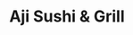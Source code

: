 ---
layout: place
title: "Aji Sushi & Grill"
permalink: /california/santa-rosa/aji-sushi-grill.html
stateAbbr: CA
stateName: California
cityName: Santa Rosa
seo:
  name: "Aji Sushi & Grill"
  type: Restaurant
  links: null
description: "Looking for sushi in Santa Rosa, California? Check out Aji Sushi & Grill for a delightful Japanese dining experience. Enjoy a variety of sushi and other dish..."
place_id: ChIJ26uyAsRHhIARcr3zWuO8tyU
photos:
  - name: >-
      places/ChIJ26uyAsRHhIARcr3zWuO8tyU/photos/AeeoHcLbXCcAYNs4n0POS5J6127hBFhn4OzUxbDw9eKNLb3HAKDpdxSXCUdkhM3V-jvnWSFEhriNxj-F_jD8JQCL4Kn9i-QsSEjXRk5-Rp0OqXYjlC1J8rTUHt_rtuL0NnTGmSYJcfD9bfmT4kKwtXHSA7-TVTOama-iM4T8B9MQ2N7o4bIGXLj4aJJBq2i0puGFKY_XlI2Uy-sZiSdagNFn_mD12ahQjKFdhqCfJ1PYmW9XLBPMlEjxD-lxVanE3-4cTl7Us-4MI9AuTtnl4Sk9QnSZlPTcvTehPsKM9sfmsY0
    widthPx: 2772
    heightPx: 3696
    authorAttributions:
      - displayName: Aji Sushi & Grill
        uri: https://maps.google.com/maps/contrib/112907454885888853021
        photoUri: >-
          https://lh3.googleusercontent.com/a-/ALV-UjVaPiY0k00Y1VKP8ydxYJmSqi4ZtmIpFt7pS7Ng3GrZZkR3Cw=s100-p-k-no-mo
    flagContentUri: >-
      https://www.google.com/local/imagery/report/?cb_client=maps_api_places.places_api&image_key=!1e10!2sAF1QipPUyq-khVXVhD9CWoW1gUB8uXS3ygNlk_DnuBc&hl=en-US
    googleMapsUri: >-
      https://www.google.com/maps/place//data=!3m4!1e2!3m2!1sAF1QipPUyq-khVXVhD9CWoW1gUB8uXS3ygNlk_DnuBc!2e10!4m2!3m1!1s0x808447c402b2abdb:0x25b7bce35af3bd72
  - name: >-
      places/ChIJ26uyAsRHhIARcr3zWuO8tyU/photos/AeeoHcI04WivKgKWRHJqovgXtni6X9EFgtKnMl_RkVb2Phw6qrAgALHrQN2L9R7nVzBB_UQOy5ijSL-e8Bvy-jJe3s-KbACXtPRSPvDTeb_No1oJ3Yz0-d-gVTiQzhT4yaGYUnmufxt3itNfglPLz4udTFqjRaCeCQEllDSfcDpm0YUiVkOgqR9ucUDsahTHgaCCHEBIxXCZytwa98zP-QhC3yiweJ3wNQVDuCRBo8cPnM71qJC_kOnEZyQ7vXlSVTaCivuDlMiShHzFmTHouvbvysuGlAVgAVcY2TvWXUB3aNg
    widthPx: 3944
    heightPx: 2634
    authorAttributions:
      - displayName: Aji Sushi & Grill
        uri: https://maps.google.com/maps/contrib/112907454885888853021
        photoUri: >-
          https://lh3.googleusercontent.com/a-/ALV-UjVaPiY0k00Y1VKP8ydxYJmSqi4ZtmIpFt7pS7Ng3GrZZkR3Cw=s100-p-k-no-mo
    flagContentUri: >-
      https://www.google.com/local/imagery/report/?cb_client=maps_api_places.places_api&image_key=!1e10!2sAF1QipOYfrUnGrultiqNjfZhsahxrw1J4bhKY331rOo&hl=en-US
    googleMapsUri: >-
      https://www.google.com/maps/place//data=!3m4!1e2!3m2!1sAF1QipOYfrUnGrultiqNjfZhsahxrw1J4bhKY331rOo!2e10!4m2!3m1!1s0x808447c402b2abdb:0x25b7bce35af3bd72
  - name: >-
      places/ChIJ26uyAsRHhIARcr3zWuO8tyU/photos/AeeoHcJFQ8fLMasPMiQ_mIEB1PfnRSbItIgyJFS-I2rFLSwcXpLXMatxlI3t1w1EIUcou45d481DSc3Phaze6dytWpcnY-JzjLxsYMJvaazvHQcCYD3quvp8BWY-aR4RRR-cc2-eFi1jlxJaAz0Qu3wWIcuwfOFFrzuJKWm793G0Fc5KGuuYQsuC1gvXmATC_nOzj9lMi8O4Uqxfi4J0HsI0k_mlPxMlXU1gxWB4iDc0toD5dzEsOkvVtHLIfu4PgHsZH_g4iG9PHZX-egTT2XtIwSDr1d7XS-OzrXB3B1QSnc9u3Re3riXuMqsESrV46zis734spll_IyArKjbIkB9-6oT4yv5rkJCp2FFYuV06DJGIGu0dQqYe9iY25d_yacm-TDFcXmpIHon4wXXrPOSXc-5J2ph13QmPYRJ8P_WC8MaZCnPCfjDUj1b7hgfRYcXD
    widthPx: 1920
    heightPx: 1440
    authorAttributions:
      - displayName: E Alba
        uri: https://maps.google.com/maps/contrib/103685298918857542960
        photoUri: >-
          https://lh3.googleusercontent.com/a/ACg8ocId1pjvjr_yUSTJBcaRsO7uwtQ6zblUzCmL3eQMOmJ3Xe4pLQ=s100-p-k-no-mo
    flagContentUri: >-
      https://www.google.com/local/imagery/report/?cb_client=maps_api_places.places_api&image_key=!1e10!2sCIABIhAGbwPT2wBaIme42oIADbCW&hl=en-US
    googleMapsUri: >-
      https://www.google.com/maps/place//data=!3m4!1e2!3m2!1sCIABIhAGbwPT2wBaIme42oIADbCW!2e10!4m2!3m1!1s0x808447c402b2abdb:0x25b7bce35af3bd72
  - name: >-
      places/ChIJ26uyAsRHhIARcr3zWuO8tyU/photos/AeeoHcI41RqSqrUBNeMz95YwEKFRoFZcrRUdB8uZCY6OPI8TeIc6Va_rkD8PI6h9IZV10sHKIuPdDPpb4D7G_atFLS-5x5heM1lYlycC0xF_koiZ4s75OpnckHm553QFtAUleri_ltg-6fs1H_UOMtSuAUi6ggs1DoE02huGfKigTouUTXu36RFgkqyFDwV1Kj5zz9Po0ZPCM0mZwtqMTgtlUzW4LVNoUtMmE5179Or2wnqApxkueXQxjMM0bOFkjOviAc1Hh0sfealR212hzQxqtwwV0VTpz5nrSvAMAPt-LgXfwKDJQSjIN9M9mEc9iTuDEmI1MZvDpb0OVKzyxfna7pry7PuA3Fw-SQgDLFQsPMUznW7qsXZHxI3CtAdjKEVREEFTlry5-eCcb1mZaovNO6JSQAxCNqRc8XSKdOE7X2Ixn7Wk
    widthPx: 3024
    heightPx: 4032
    authorAttributions:
      - displayName: Kim Johan-Nass
        uri: https://maps.google.com/maps/contrib/102498705743074812107
        photoUri: >-
          https://lh3.googleusercontent.com/a-/ALV-UjUAMqXVj9LBWrPPl1bkUZqJtYq-pd6A23fNBzta2GcAe76OyV4e=s100-p-k-no-mo
    flagContentUri: >-
      https://www.google.com/local/imagery/report/?cb_client=maps_api_places.places_api&image_key=!1e10!2sCIHM0ogKEICAgIDZ6s2qqAE&hl=en-US
    googleMapsUri: >-
      https://www.google.com/maps/place//data=!3m4!1e2!3m2!1sCIHM0ogKEICAgIDZ6s2qqAE!2e10!4m2!3m1!1s0x808447c402b2abdb:0x25b7bce35af3bd72
  - name: >-
      places/ChIJ26uyAsRHhIARcr3zWuO8tyU/photos/AeeoHcKKF8VDO1fR0ZQHfbs2gi4yTI64zh5bkDHwE3uy5x50XW7gyVdpsStG_Us2flC9TnpjB1c50Fy89x7Bpo6IOdKmA4ZY_wtZ2hAb-hhDdFd6fSWMgbajcmpS-VqZPida5E0e6Vm3fRik3IgYHVUvG708mLhH_kQSSJ2jiGifsXRnxrbr7uQG0UZOdpY4zct30p-8LskU9z5gezh_cup1hEEyXfN3lurFjTbibHLDwmV-fVp12AScZwd_QnRro0CjB0Nvqg6hI_ndP0KDK9AwlzC-aK4imzvrpskPRP58zIap-6F_TIRTdGyF-GuA_LVTn6y6Cb8HEQY9MB9rtItL3AhxwG23QQGR3uA5CyFg6p0-DQnDLzmiZGVLlrYTjv_9ZZ2g8zqecoVU7utaXkalqb64pJw6JXQQReCvqN9LmvxKadN67VOW8TQSywV0okPn
    widthPx: 3600
    heightPx: 4800
    authorAttributions:
      - displayName: Long Tsai
        uri: https://maps.google.com/maps/contrib/118270517604613290203
        photoUri: >-
          https://lh3.googleusercontent.com/a/ACg8ocKvhGPQ7GR1NpICGjwEq4usxPFUEbULsncY4Ga0E1ZnpfvL7A=s100-p-k-no-mo
    flagContentUri: >-
      https://www.google.com/local/imagery/report/?cb_client=maps_api_places.places_api&image_key=!1e10!2sCIABIhADycKzqSMWQGfbRzQAACh-&hl=en-US
    googleMapsUri: >-
      https://www.google.com/maps/place//data=!3m4!1e2!3m2!1sCIABIhADycKzqSMWQGfbRzQAACh-!2e10!4m2!3m1!1s0x808447c402b2abdb:0x25b7bce35af3bd72
  - name: >-
      places/ChIJ26uyAsRHhIARcr3zWuO8tyU/photos/AeeoHcJgwaG2-gzuZX0_orQTk8LLv4tWLyThg5afH99haEJ6b2F-w5YTnI4zjLpNIIdbbhaYuJ5jJRQWfWzyBXbGYkoUK6uFwk176CxeA1dTYNSOPhn8iy6unHcqhpdQiyAqQHNNw36Uy9nrSypzevpAkls407GS2fPbpZgBVSVdqTImSWb56hmHFpXv9YKHvhBPDj3RoobKi72Ee5Ufw9vE3bmrex-9TsgZPDqiW678LlNMqBo6u318DudZHhcSbXmgFcEnRGYHhean0_RlIxJc3cjT8Bhe-BS5x5tr3_-OrgA
    widthPx: 2832
    heightPx: 2648
    authorAttributions:
      - displayName: Aji Sushi & Grill
        uri: https://maps.google.com/maps/contrib/112907454885888853021
        photoUri: >-
          https://lh3.googleusercontent.com/a-/ALV-UjVaPiY0k00Y1VKP8ydxYJmSqi4ZtmIpFt7pS7Ng3GrZZkR3Cw=s100-p-k-no-mo
    flagContentUri: >-
      https://www.google.com/local/imagery/report/?cb_client=maps_api_places.places_api&image_key=!1e10!2sAF1QipOeSK5neerYWzYmy4nyL9ipk0BB5iBNb3wWisU&hl=en-US
    googleMapsUri: >-
      https://www.google.com/maps/place//data=!3m4!1e2!3m2!1sAF1QipOeSK5neerYWzYmy4nyL9ipk0BB5iBNb3wWisU!2e10!4m2!3m1!1s0x808447c402b2abdb:0x25b7bce35af3bd72
  - name: >-
      places/ChIJ26uyAsRHhIARcr3zWuO8tyU/photos/AeeoHcLstNh4Eg-9PrKTk9ChroduOAepsuqoTAi_HLfGivQ3Q4SvY4Pm4S27AIJQSPqtV084Q3eFhCIi_NajfqGzBIyE0yQcqTn5Zbf6uPNLg_kyAdtVRsafVvKilfXo5c4YP9fukdnS6IBgAWVLBuRN9lmWnGMQsyZvEp6OcB_JWaq9LFjMXmt-C_wn9r7g5yt6LH8H0SzeiC1kweVZLA4clo1yNoAW2w-wZDCxtJAFYPqA2fTnNa5uKdpYmkGsAd-FqBTk07PEHT6DMbR3lrYqb0bIBj4-S9wkEkoK0rGpdFA
    widthPx: 2788
    heightPx: 2759
    authorAttributions:
      - displayName: Aji Sushi & Grill
        uri: https://maps.google.com/maps/contrib/112907454885888853021
        photoUri: >-
          https://lh3.googleusercontent.com/a-/ALV-UjVaPiY0k00Y1VKP8ydxYJmSqi4ZtmIpFt7pS7Ng3GrZZkR3Cw=s100-p-k-no-mo
    flagContentUri: >-
      https://www.google.com/local/imagery/report/?cb_client=maps_api_places.places_api&image_key=!1e10!2sAF1QipMQ5L9vMXPf01fgykHMvMX5AqcBlcbrU8Od-m4&hl=en-US
    googleMapsUri: >-
      https://www.google.com/maps/place//data=!3m4!1e2!3m2!1sAF1QipMQ5L9vMXPf01fgykHMvMX5AqcBlcbrU8Od-m4!2e10!4m2!3m1!1s0x808447c402b2abdb:0x25b7bce35af3bd72
  - name: >-
      places/ChIJ26uyAsRHhIARcr3zWuO8tyU/photos/AeeoHcIRf3TtTkFBn-q1aaX1t0c0QF9Q9CGh1nn-HqJLbmNkZlzpN8JhRdnTE0CzOMjNscIUZ5Fl41PWRT747V8dHrXdi67WypRPYt-JJf0li8QTGt3PtDZwUqqZ5-5iuP7XuFjgf2sUm4c6LZM9bOHCcvFFI-xe3nqwWO6BAKX0EClPmiK8ajLZUcqunveVWKlCSqluTPegyu9C2xVGxygU-3Ls4NolA0x_qsekqaesZn2Qt5MKTDTZbK5OmD4oFUE9X6uM1ETVc-UqGwHIsEu3zHQ-zoUXFetFbjwmWVeKHC3M_EYX08_RywvzR0uIG_VftfU9Ir6irLs0fR6HV8XdS0N2-lC_oLOsm40wVp_LF5Q0Pvn24fnQl5v7rF42bUFMZHX8clVrNgan10XTkBs2Ge6cYtumUNzvrKk0QY9qf5M
    widthPx: 4032
    heightPx: 3024
    authorAttributions:
      - displayName: Steve Ozelton
        uri: https://maps.google.com/maps/contrib/104637092094641287100
        photoUri: >-
          https://lh3.googleusercontent.com/a/ACg8ocK7Sz-b12bDzmvQMT4uo_cJM2NrgF1BKfjr6ZtpCv4esjluuw=s100-p-k-no-mo
    flagContentUri: >-
      https://www.google.com/local/imagery/report/?cb_client=maps_api_places.places_api&image_key=!1e10!2sCIHM0ogKEICAgIDlpYXvew&hl=en-US
    googleMapsUri: >-
      https://www.google.com/maps/place//data=!3m4!1e2!3m2!1sCIHM0ogKEICAgIDlpYXvew!2e10!4m2!3m1!1s0x808447c402b2abdb:0x25b7bce35af3bd72
  - name: >-
      places/ChIJ26uyAsRHhIARcr3zWuO8tyU/photos/AeeoHcKx73uxoVQJDJUlqHhY627JXJ56xKXkECXNHgbfe48_NBqAnqQGM6P-v4HkspnykQ1IDnOWV6oTZbBV_-T2g3RpAVwdb13IZzz2Ueburqz7MYygvxY6HEj6rPgEDxKrUP3kHvQx5qiEFVieAC25e3m8QbHzq3j9TY26vf1EZKgIrqukx3r2FSBVf6dhdzjqvYGq5Xvk-AD9fsM2NNVI_g6phtK71ehVyXvzyQ9jW7EYmikmR4GxT3KEOyDGz9rEC3gMtulA_L2KUsIyTsZsT-rm5MEwSlhqR0ZknhtC4YgLoPuFgtDGeIbujTzI_s71Zmi2tEmS49jmuqCRxTT3oedughcMlLvjvZAZJMzLb4V_p1krRzLsfl19W4nwhvz6vf7hENBu84jpo5j_6sI-IUFFoBn1fjwFrdoDPzAQeoCiwA
    widthPx: 3024
    heightPx: 4032
    authorAttributions:
      - displayName: Rin Seth
        uri: https://maps.google.com/maps/contrib/100006631530031591316
        photoUri: >-
          https://lh3.googleusercontent.com/a-/ALV-UjWawIdGO7oH981Kbo242ctuetNASgJVG-4wS-9E-ez5-9tYN7iskg=s100-p-k-no-mo
    flagContentUri: >-
      https://www.google.com/local/imagery/report/?cb_client=maps_api_places.places_api&image_key=!1e10!2sCIHM0ogKEICAgICMj-XAQw&hl=en-US
    googleMapsUri: >-
      https://www.google.com/maps/place//data=!3m4!1e2!3m2!1sCIHM0ogKEICAgICMj-XAQw!2e10!4m2!3m1!1s0x808447c402b2abdb:0x25b7bce35af3bd72
  - name: >-
      places/ChIJ26uyAsRHhIARcr3zWuO8tyU/photos/AeeoHcIA2b7eLoFvTmeT8Prtbh9Ypo3wviAW7Q4Qds7DmgqBfKT0i7i-lLGD-8z2y_zoWJn4Sis8q0T5COTTbPR9qqfLeJRu7p_m4iMfyfB7LHx758KaYP3tFQPIsBfdB7fprC0Gv3csspFHrL3AxeJxSzy44XqoIemZzEJ4dHtpmy7zRN-wvV39Jzvtl9G-ic0Kehoim5dNvZAdhgmw6bzzPJLQ4MCQCACGAW9FwMDI3W5Ap2gLksEPCWDUnHweZMNsk2XjC-5OWInqVbkMEQdXUjimBazxgApjmWAFyIiVXchYoPAo1Vmo217EYf2NMIYXEvYtkBMHZnFnf4aiqsekuzj18eM6zk14xV9trtp2zqRRVFba0ha27a8xn4sdCl9WLOeqIBKCiB-fa-xzZE3AuggI19g23o1o8Vcwv_kdPVE4K02Q
    widthPx: 1959
    heightPx: 1958
    authorAttributions:
      - displayName: Sterba
        uri: https://maps.google.com/maps/contrib/108202375161374310999
        photoUri: >-
          https://lh3.googleusercontent.com/a-/ALV-UjXLRqRWBQImRbVuDruX6uw7IDTE0b5WBCbh_B0Ga9Xze_k40lZp=s100-p-k-no-mo
    flagContentUri: >-
      https://www.google.com/local/imagery/report/?cb_client=maps_api_places.places_api&image_key=!1e10!2sCIHM0ogKEICAgICmqN2bjwE&hl=en-US
    googleMapsUri: >-
      https://www.google.com/maps/place//data=!3m4!1e2!3m2!1sCIHM0ogKEICAgICmqN2bjwE!2e10!4m2!3m1!1s0x808447c402b2abdb:0x25b7bce35af3bd72
address: 2360 Mendocino Ave A-1, Santa Rosa, CA 95403, USA
street: 2360 Mendocino Ave A-1
city: Santa Rosa
state: CA
zip: '95403'
country: USA
neighborhood: null
latitude: '38.463751'
longitude: '-122.718071'
accessibility_options:
  wheelchairAccessibleParking: true
  wheelchairAccessibleEntrance: true
  wheelchairAccessibleRestroom: true
  wheelchairAccessibleSeating: true
business_status: OPERATIONAL
name: Aji Sushi & Grill
google_maps_links:
  directionsUri: >-
    https://www.google.com/maps/dir//''/data=!4m7!4m6!1m1!4e2!1m2!1m1!1s0x808447c402b2abdb:0x25b7bce35af3bd72!3e0
  placeUri: https://maps.google.com/?cid=2717848584810904946
  writeAReviewUri: >-
    https://www.google.com/maps/place//data=!4m3!3m2!1s0x808447c402b2abdb:0x25b7bce35af3bd72!12e1
  reviewsUri: >-
    https://www.google.com/maps/place//data=!4m4!3m3!1s0x808447c402b2abdb:0x25b7bce35af3bd72!9m1!1b1
  photosUri: >-
    https://www.google.com/maps/place//data=!4m3!3m2!1s0x808447c402b2abdb:0x25b7bce35af3bd72!10e5
primary_type: Sushi Restaurant
opening_hours:
  regular: null
  current: null
secondary_opening_hours:
  regular:
    weekdayDescriptions: null
    type: null
  current:
    weekdayDescriptions: null
    type: null
phone: null
price_level: null
price_range: null
rating: null
rating_count: 0
website: null
reviews: null
parking_options: null
payment_options: null
allow_dogs: null
curbside_pickup: null
delivery: null
dine_in: null
good_for_children: null
good_for_groups: null
good_for_sports: null
live_music: null
menu_for_children: null
outdoor_seating: null
reservable: null
restroom: null
serves_beer: null
serves_breakfast: null
serves_brunch: null
serves_cocktails: null
serves_coffee: null
serves_dinner: null
serves_dessert: null
serves_lunch: null
serves_vegetarian_food: null
serves_wine: null
takeout: null
summary: null

---